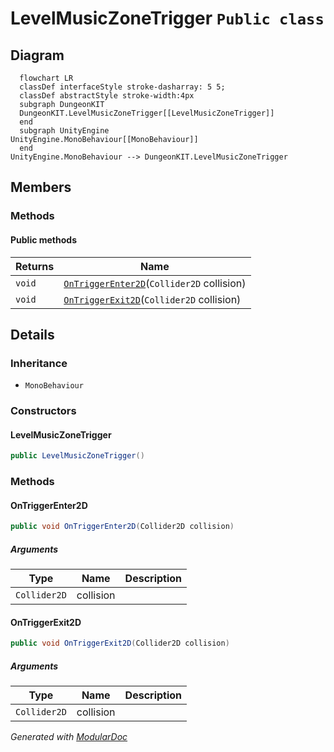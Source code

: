 # LevelMusicZoneTrigger `Public class`

## Diagram
```mermaid
  flowchart LR
  classDef interfaceStyle stroke-dasharray: 5 5;
  classDef abstractStyle stroke-width:4px
  subgraph DungeonKIT
  DungeonKIT.LevelMusicZoneTrigger[[LevelMusicZoneTrigger]]
  end
  subgraph UnityEngine
UnityEngine.MonoBehaviour[[MonoBehaviour]]
  end
UnityEngine.MonoBehaviour --> DungeonKIT.LevelMusicZoneTrigger
```

## Members
### Methods
#### Public  methods
| Returns | Name |
| --- | --- |
| `void` | [`OnTriggerEnter2D`](#ontriggerenter2d)(`Collider2D` collision) |
| `void` | [`OnTriggerExit2D`](#ontriggerexit2d)(`Collider2D` collision) |

## Details
### Inheritance
 - `MonoBehaviour`

### Constructors
#### LevelMusicZoneTrigger
```csharp
public LevelMusicZoneTrigger()
```

### Methods
#### OnTriggerEnter2D
```csharp
public void OnTriggerEnter2D(Collider2D collision)
```
##### Arguments
| Type | Name | Description |
| --- | --- | --- |
| `Collider2D` | collision |   |

#### OnTriggerExit2D
```csharp
public void OnTriggerExit2D(Collider2D collision)
```
##### Arguments
| Type | Name | Description |
| --- | --- | --- |
| `Collider2D` | collision |   |

*Generated with* [*ModularDoc*](https://github.com/hailstorm75/ModularDoc)
